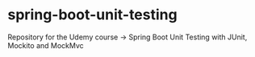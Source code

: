 # spring-boot-unit-testing
Repository for the Udemy course -> Spring Boot Unit Testing with JUnit, Mockito and MockMvc
